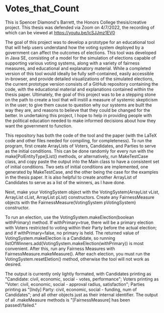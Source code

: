 # Votes_that_Count

  This is Spencer Diamond's Barrett, the Honors College thesis/creative project.
This thesis was defended via Zoom on 4/7/2022, the recording of which can be viewed at https://youtu.be/lcSJJmz1EV0

   The goal of this project was to develop a prototype for an educational tool that will help users understand how the voting system deployed by a government can affect the outcomes of elections. This tool was developed in Java SE, consisting of a model for the simulation of elections capable of supporting various voting systems, along with a variety of fairness measures, and educational and explanatory material. While a completed version of this tool would ideally be fully self-contained, easily accessible in-browser, and provide detailed visualizations of the simulated elections, the current prototype version consists of a GitHub repository containing the code, with the educational material and explanations contained within the thesis paper. Ultimately, the goal of this project was to be a stepping stone on the path to create a tool that will instill a measure of systemic skepticism in the user; to give them cause to question why our systems are built the way they are, and reasons to believe that they could be changed for the better. In undertaking this project, I hope to help in providing people with the political education needed to make informed decisions about how they want the government to function.
   
   This repository has both the code of the tool and the paper (with the LaTeX code and other files needed for compiling, for completeness). To run the program, first create ArrayLists of Voters, Candidates, and Parties to serve as the initial conditions. This can be done randomly for every run with the make[PolEntityType]List() methods, or alternatively, run MakeTestCase class, and copy paste the output into the Main class to have a consistent set of initial conditions. Two sets of initial conditions are implemented, one generated by MakeTestCase, and the other being the case for the examples in the thesis paper. It is also helpful to create another ArrayList of Candidates to serve as a list of the winners, as I have done. 
   
   Next, make your VotingSystem object with the VotingSystem(ArrayList<Voter> vList, ArrayList<Candidate> cList, ArrayList<Party> pList) constructors. Create any FairnessMeasure objects with the FairnessMeasure(VotingSystem pVotingSystem) constructor. 
   
   To run an election, use the VotingSystem.makeElection(boolean withPrimary) method. If withPrimary=true, there will be a primary election with Voters restricted to voting within their Party before the actual election; and if withPrimary=false, no primary is held. The returned value of VotingSystem.makeElection is a Candidate, so running listOfWinners.add(VotingSystem.makeElection(withPrimary)) is most convenient. After this, run any Fairness Measures with FairnessMeasure.makeMeasure(). After each election, you must run the VotingSystem.resetEletion() method, otherwise the tool will not work as desired. 
  
  The output is currently only lightly formated, with Candidates printing as "Candidate: civil, economic, social - votes, performance"; Voters printing as "Voter: civil, economic, social - approval radius, satisfaction"; Parties printing as "[Indy] Party: civil, economic, social - funding, num of Candidates"; and all other objects just as their internal identifier. The output of all .makeMeasure methods is "[FairnessMeasure] has been passed!/failed." 
